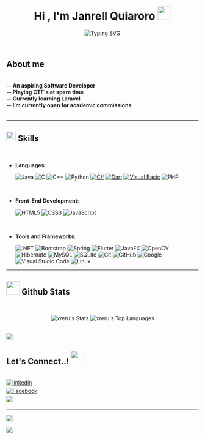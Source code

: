 
<h1 align="center"><b>Hi , I'm Janrell Quiaroro </b><img src="https://media.giphy.com/media/hvRJCLFzcasrR4ia7z/giphy.gif" width="35"></h1>
<!--  -->
<p align="center">
<a href="https://git.io/typing-svg"><img src="https://readme-typing-svg.demolab.com?font=Fira+Code&weight=500&size=25&pause=1000&center=true&vCenter=true&width=600&height=70&lines=A+Computer+Science+Student;I+love+learning+new+stuffs..;CTF+newbie!" alt="Typing SVG" /></a>
</p>


<br>



	
## **About me**

<br>
<b>
-- An aspiring Software Developer<br>
-- Playing CTF's at spare time<br>
-- Currently learning Laravel<br>
-- I’m currently open for academic commissions
</b>
<br><br>

---

## <img src="https://media2.giphy.com/media/QssGEmpkyEOhBCb7e1/giphy.gif?cid=ecf05e47a0n3gi1bfqntqmob8g9aid1oyj2wr3ds3mg700bl&rid=giphy.gif" width ="25"><b> Skills</b>
<br>

<p align="center">

- **Languages**:

    ![Java](https://img.shields.io/badge/Java-ED8B00?style=for-the-badge&logo=openjdk&logoColor=white)
    ![C](https://img.shields.io/badge/C%20-%232370ED.svg?style=for-the-badge&logo=c&logoColor=white)
    ![C++](https://img.shields.io/badge/C++%20-%2300599C.svg?style=for-the-badge&logo=c%2B%2B&logoColor=white)
    ![Python](https://img.shields.io/badge/Python%20-%2314354C.svg?style=for-the-badge&logo=python&logoColor=white)
    [![C#](https://img.shields.io/badge/C%23-239120?style=for-the-badge&logo=c-sharp&logoColor=white)](https://docs.microsoft.com/en-us/dotnet/csharp/)
    [![Dart](https://img.shields.io/badge/Dart-0175C2?style=for-the-badge&logo=dart&logoColor=white)](https://dart.dev/)
    [![Visual Basic](https://img.shields.io/badge/Visual_Basic-000000?style=for-the-badge&logo=visual-basic&logoColor=white)](https://docs.microsoft.com/en-us/dotnet/visual-basic/)
    ![PHP](https://img.shields.io/badge/PHP-777BB4?style=for-the-badge&logo=php&logoColor=white)
<br>   
    
- **Front-End Development**:

   ![HTML5](https://img.shields.io/badge/HTML5%20-%23E34F26.svg?style=for-the-badge&logo=html5&logoColor=white)
   ![CSS3](https://img.shields.io/badge/CSS%20-%231572B6.svg?style=for-the-badge&logo=css3&logoColor=white)
   ![JavaScript](https://img.shields.io/badge/JavaScript%20-%23F7DF1E.svg?style=for-the-badge&logo=javascript&logoColor=black)

<br>

- **Tools and Frameworks**:
    
    ![.NET](https://img.shields.io/badge/.NET-5C2D91?style=for-the-badge&logo=.net&logoColor=white)
    ![Bootstrap](https://img.shields.io/badge/Bootstrap-7952B3?style=for-the-badge&logo=bootstrap&logoColor=white)
    ![Spring](https://img.shields.io/badge/Spring-6DB33F?style=for-the-badge&logo=spring&logoColor=white)
    ![Flutter](https://img.shields.io/badge/Flutter-02569B?style=for-the-badge&logo=flutter&logoColor=white)
    ![JavaFX](https://img.shields.io/badge/JavaFX-007396?style=for-the-badge&logo=java&logoColor=white)
    ![OpenCV](https://img.shields.io/badge/OpenCV-27338e?style=for-the-badge&logo=opencv&logoColor=white)
    ![Hibernate](https://img.shields.io/badge/Hibernate-59666C?style=for-the-badge&logo=hibernate&logoColor=white)
    ![MySQL](https://img.shields.io/badge/MySQL-4479A1?style=for-the-badge&logo=mysql&logoColor=white)
    ![SQLite](https://img.shields.io/badge/SQLite-003B57?style=for-the-badge&logo=sqlite&logoColor=white)
    ![Git](https://img.shields.io/badge/git-%23F05033.svg?style=for-the-badge&logo=git&logoColor=white)
    ![GitHub](https://img.shields.io/badge/github-%23121011.svg?style=for-the-badge&logo=github&logoColor=white)
    ![Google](https://img.shields.io/badge/google-%234285F4.svg?style=for-the-badge&logo=google&logoColor=white)
    ![Visual Studio Code](https://img.shields.io/badge/Visual%20Studio%20Code-0078d7.svg?style=for-the-badge&logo=visual-studio-code&logoColor=white)
    ![Linux](https://img.shields.io/badge/Linux-FCC624?style=for-the-badge&logo=linux&logoColor=black)
</p>


-----


## <img src="https://media.giphy.com/media/iY8CRBdQXODJSCERIr/giphy.gif" width="35"><b> Github Stats </b>
<br>

<div align="center">

![xreru's Stats](https://github-readme-stats.vercel.app/api?username=xreru&theme=react&show_icons=true&hide_border=false&count_private=true)
![xreru's Top Languages](https://github-readme-stats.vercel.app/api/top-langs/?username=xreru&theme=react&show_icons=true&hide_border=false&layout=compact)

</a>
</div>

<br>

<img src="https://user-images.githubusercontent.com/73097560/115834477-dbab4500-a447-11eb-908a-139a6edaec5c.gif">

<br>

## <b> Let's Connect..!</b> <img src="https://user-images.githubusercontent.com/74038190/216120981-b9507c36-0e04-4469-8e27-c99271b45ba5.png" width="35" height="35">
<br>
<div align='left'>




<a href="https://linkedin.com/in/reru" target="_blank">
<img src="https://img.shields.io/badge/linkedin:  0xReru-%2300acee.svg?color=405DE6&style=for-the-badge&logo=linkedin&logoColor=white" alt=linkedin style="margin-bottom: 5px;"/>
</a>


<br>

<a href="https://www.facebook.com/xreru" target="_blank">
<img src="https://img.shields.io/badge/Facebook: 0xReru-4267B2.svg?color=4267B2&style=for-the-badge&logo=facebook&logoColor=white" alt="Facebook" style="margin-bottom: 5px;"/>
</a>

<br>

<a href="mailto:git.xreru@gmail.com" target="_blank">
<img src="https://img.shields.io/badge/gmail:  0xReru-%23EA4335.svg?style=for-the-badge&logo=gmail&logoColor=white" t=mail style="margin-bottom: 5px;" />
</a>
	

</div>

---
[![](https://visitcount.itsvg.in/api?id=xreru&icon=2&color=12)](https://visitcount.itsvg.in)

<img src="https://user-images.githubusercontent.com/73097560/115834477-dbab4500-a447-11eb-908a-139a6edaec5c.gif">

<br>
